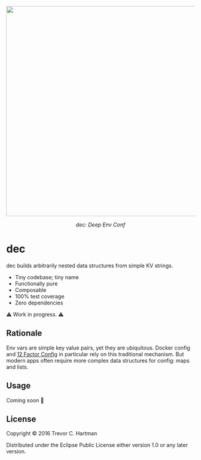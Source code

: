 <p align="center">
  <img width="560"
    src="https://github.com/devth/dec/raw/master/img/dec.png?raw=true" />
</p>
<p align="center">
  <i>dec: Deep Env Conf</i>
</p>

# dec

dec builds arbitrarily nested data structures from simple KV strings.

- Tiny codebase; tiny name
- Functionally pure
- Composable
- 100% test coverage
- Zero dependencies

:warning: Work in progress. :warning:

## Rationale

Env vars are simple key value pairs, yet they are ubiquitous. Docker config and
[12 Factor Config](http://12factor.net/config) in particular rely on this
traditional mechanism. But modern apps often require more complex data
structures for config: maps and lists.


## Usage

Coming soon :100:

## License

Copyright © 2016 Trevor C. Hartman

Distributed under the Eclipse Public License either version 1.0 or any later
version.
